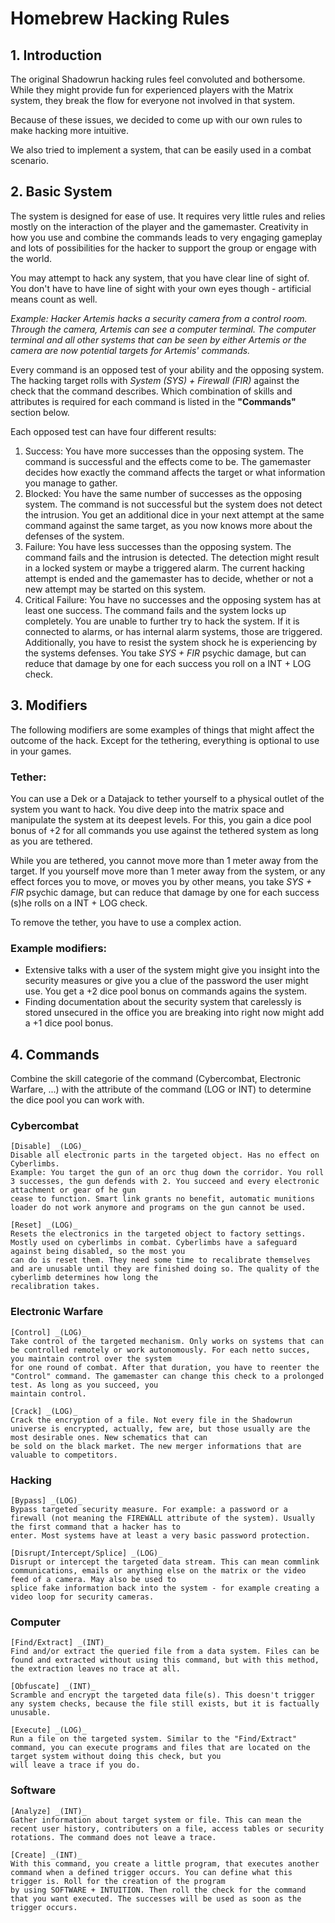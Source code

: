 # Homebrew Hacking Rules

## 1. Introduction
The original Shadowrun hacking rules feel convoluted and bothersome. While they might provide fun for experienced players with the Matrix system,
they break the flow for everyone not involved in that system.

Because of these issues, we decided to come up with our own rules to make hacking more intuitive.

We also tried to implement a system, that can be easily used in a combat scenario.

## 2. Basic System

The system is designed for ease of use. It requires very little rules and relies mostly on the interaction of the player and the gamemaster. Creativity
in how you use and combine the commands leads to very engaging gameplay and lots of possibilities for the hacker to support the group or engage with the
world.

You may attempt to hack any system, that you have clear line of sight of. You don't have to have line of sight with your own eyes though - artificial
means count as well.

_Example: Hacker Artemis hacks a security camera from a control room. Through the camera, Artemis can see a computer terminal. The computer terminal and all
other systems that can be seen by either Artemis or the camera are now potential targets for Artemis' commands._

Every command is an opposed test of your ability and the opposing system. The hacking target rolls with _System (SYS) + Firewall (FIR)_ against the
check that the command describes. Which combination of skills and attributes is required for each command is listed in the **"Commands"** section below.

Each opposed test can have four different results:

1. Success: You have more successes than the opposing system. The command is successful and the effects come to be. The gamemaster decides how exactly
the command affects the target or what information you manage to gather.
2. Blocked: You have the same number of successes as the opposing system. The command is not successful but the system does not detect the intrusion. 
You get an additional dice in your next attempt at the same command against the same target, as you now knows more about the defenses of the system.
3. Failure: You have less successes than the opposing system. The command fails and the intrusion is detected. The detection might result in a locked
system or maybe a triggered alarm. The current hacking attempt is ended and the gamemaster has to decide, whether or not a new attempt may be started on this
system.
4. Critical Failure: You have no successes and the opposing system has at least one success. The command fails and the system locks up completely. You
are unable to further try to hack the system. If it is connected to alarms, or has internal alarm systems, those are triggered. Additionally, you have to resist 
the system shock he is experiencing by the systems defenses. You take _SYS + FIR_ psychic damage, but can reduce that damage by one for each success you roll 
on a INT + LOG check.

## 3. Modifiers

The following modifiers are some examples of things that might affect the outcome of the hack. Except for the tethering, everything is optional to use in your games.

### Tether:
You can use a Dek or a Datajack to tether yourself to a physical outlet of the system you want to hack. You dive deep into the matrix space and manipulate the
system at its deepest levels. For this, you gain a dice pool bonus of +2 for all commands you use against the tethered system as long as you are tethered.

While you are tethered, you cannot move more than 1 meter away from the target. If you yourself move more than 1 meter away from the system, or any effect forces you
to move, or moves you by other means, you take _SYS + FIR_ psychic damage, but can reduce that damage by one for each success (s)he rolls on a INT + LOG check.

To remove the tether, you have to use a complex action.

### Example modifiers:

* Extensive talks with a user of the system might give you insight into the security measures or give you a clue of the password the user might use. You get a +2 dice pool 
bonus on commands agains the system.
* Finding documentation about the security system that carelessly is stored unsecured in the office you are breaking into right now might add a +1 dice pool bonus.

## 4. Commands

Combine the skill categorie of the command (Cybercombat, Electronic Warfare, ...) with the attribute of the command (LOG or INT) to determine the dice pool you can work with.

### Cybercombat
	[Disable] _(LOG)_
	Disable all electronic parts in the targeted object. Has no effect on Cyberlimbs.
	Example: You target the gun of an orc thug down the corridor. You roll 3 successes, the gun defends with 2. You succeed and every electronic attachment or gear of he gun
	cease to function. Smart link grants no benefit, automatic munitions loader do not work anymore and programs on the gun cannot be used.

	[Reset] _(LOG)_
	Resets the electronics in the targeted object to factory settings. Mostly used on cyberlimbs in combat. Cyberlimbs have a safeguard against being disabled, so the most you
	can do is reset them. They need some time to recalibrate themselves and are unusable until they are finished doing so. The quality of the cyberlimb determines how long the
	recalibration takes.

### Electronic Warfare
	[Control] _(LOG)_
	Take control of the targeted mechanism. Only works on systems that can be controlled remotely or work autonomously. For each netto succes, you maintain control over the system
	for one round of combat. After that duration, you have to reenter the "Control" command. The gamemaster can change this check to a prolonged test. As long as you succeed, you
	maintain control.

	[Crack] _(LOG)_
	Crack the encryption of a file. Not every file in the Shadowrun universe is encrypted, actually, few are, but those usually are the most desirable ones. New schematics that can
	be sold on the black market. The new merger informations that are valuable to competitors.

### Hacking
	[Bypass] _(LOG)_
	Bypass targeted security measure. For example: a password or a firewall (not meaning the FIREWALL attribute of the system). Usually the first command that a hacker has to
	enter. Most systems have at least a very basic password protection. 

	[Disrupt/Intercept/Splice] _(LOG)_
	Disrupt or intercept the targeted data stream. This can mean commlink communications, emails or anything else on the matrix or the video feed of a camera. May also be used to
	splice fake information back into the system - for example creating a video loop for security cameras.

### Computer
	[Find/Extract] _(INT)_
	Find and/or extract the queried file from a data system. Files can be found and extracted without using this command, but with this method, the extraction leaves no trace at all.

	[Obfuscate] _(INT)_
	Scramble and encrypt the targeted data file(s). This doesn't trigger any system checks, because the file still exists, but it is factually unusable.

	[Execute] _(LOG)_
	Run a file on the targeted system. Similar to the "Find/Extract" command, you can execute programs and files that are located on the target system without doing this check, but you
	will leave a trace if you do.

### Software
	[Analyze] _(INT)_
	Gather information about target system or file. This can mean the recent user history, contributers on a file, access tables or security rotations. The command does not leave a trace.

	[Create] _(INT)_
	With this command, you create a little program, that executes another command when a defined trigger occurs. You can define what this trigger is. Roll for the creation of the program
	by using SOFTWARE + INTUITION. Then roll the check for the command that you want executed. The successes will be used as soon as the trigger occurs.